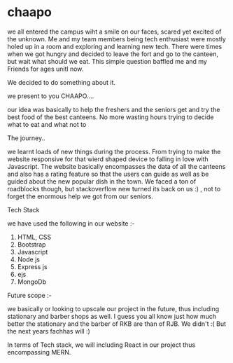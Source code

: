 # chaapo

we all entered the campus wiht a smile on our faces, scared yet excited of the unknown. Me and my team members being tech enthusiast were mostly holed up in a room and
exploring and learning new tech. There were times when we got hungry and decided to leave the fort and go to the canteen, but wait what should we eat. This simple question baffled me
and my Friends for ages unitl now. 

We decided to do something about it. 

we present to you CHAAPO....

our idea was basically to help the freshers and the seniors get and try the best food of the best canteens. No more wasting hours trying to decide what to eat and what not to

The journey..

we learnt loads of new things during the process. From trying to make the website responsive for that wierd shaped device to falling in love with Javascript. 
The website basically encompasses the data of all the canteens and also has a rating feature so that the users can guide as well as be guided about the new popular dish
in the town. We faced a ton of roadblocks though, but stackoverflow new turned its back on us :) , not to forget the enormous help we got from our seniors. 

Tech Stack

we have used the following in our website :-

1. HTML, CSS
2. Bootstrap
3. Javascript
4. Node js
5. Express js
7. ejs
6. MongoDb


Future scope :- 

we basically or looking to upscale our project in the future, thus including stationary and barber shops as well. I guess you all know just how much better the stationary
and the barber of RKB are than of RJB. We didn't :( But the next years fachhas will :) 

In terms of Tech stack, we will including React in our project thus encompassing MERN. 
